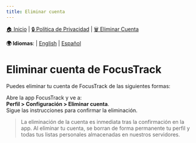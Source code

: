 ```yaml
---
title: Eliminar cuenta
---
```


[🏠 Inicio](https://angelchv.github.io/FocusTrack/es/) | [🔒 Política de Privacidad](https://angelchv.github.io/FocusTrack/es/privacy-policy) | [🗑️ Eliminar Cuenta](https://angelchv.github.io/FocusTrack/es/delete-account)

**🌍 Idiomas**: | [English](https://angelchv.github.io/FocusTrack/privacy-policy) | [Español](https://angelchv.github.io/FocusTrack/es/privacy-policy)

# Eliminar cuenta de FocusTrack

Puedes eliminar tu cuenta de FocusTrack de las siguientes formas:

   Abre la app FocusTrack y ve a:  
   **Perfil > Configuración > Eliminar cuenta**.  
   Sigue las instrucciones para confirmar la eliminación.

   > La eliminación de la cuenta es inmediata tras la confirmación en la app.
   > Al eliminar tu cuenta, se borran de forma permanente tu perfil y todas tus listas personales almacenadas en nuestros servidores.
